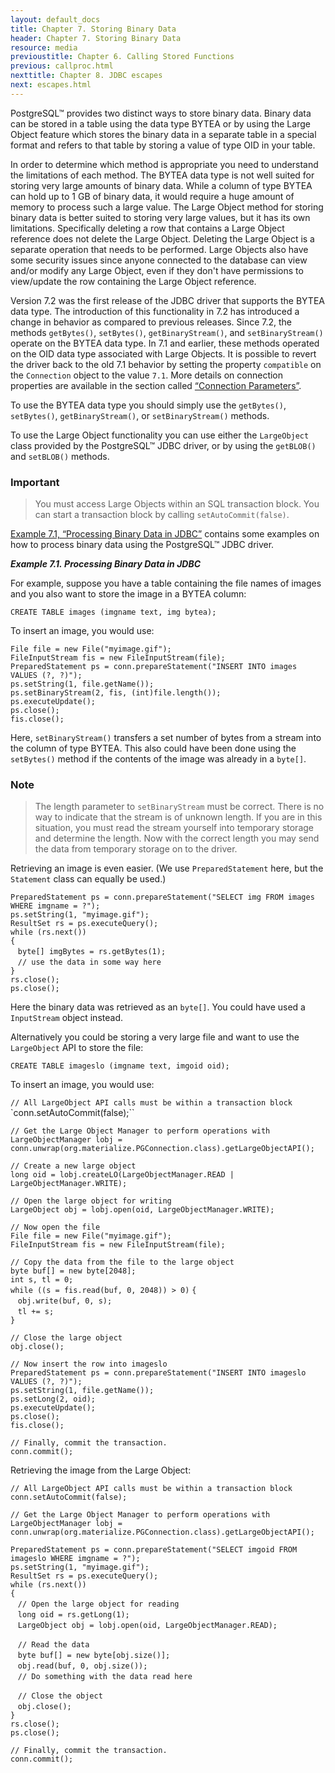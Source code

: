 ```yaml
---
layout: default_docs
title: Chapter 7. Storing Binary Data
header: Chapter 7. Storing Binary Data
resource: media
previoustitle: Chapter 6. Calling Stored Functions
previous: callproc.html
nexttitle: Chapter 8. JDBC escapes
next: escapes.html
---
```


PostgreSQL™ provides two distinct ways to store binary data.  Binary data can be
stored in a table using the data type BYTEA or by using the Large Object feature
which stores the binary data in a separate table in a special format and refers
to that table by storing a value of type OID in your table.

In order to determine which method is appropriate you need to understand the
limitations of each method. The BYTEA data type is not well suited for storing
very large amounts of binary data. While a column of type BYTEA can hold up to
1 GB of binary data, it would require a huge amount of memory to process such a
large value. The Large Object method for storing binary data is better suited to
storing very large values, but it has its own limitations.  Specifically deleting
a row that contains a Large Object reference does not delete the Large Object.
Deleting the Large Object is a separate operation that needs to be performed.
Large Objects also have some security issues since anyone connected to the
database can view and/or modify any Large Object, even if they don't have 
permissions to view/update the row containing the Large Object reference.

Version 7.2 was the first release of the JDBC driver that supports the BYTEA
data type. The introduction of this functionality in 7.2 has introduced a change
in behavior as compared to previous releases. Since 7.2, the methods `getBytes()`,
`setBytes()`, `getBinaryStream()`, and `setBinaryStream()` operate on the BYTEA
data type. In 7.1 and earlier, these methods operated on the OID data type
associated with Large Objects. It is possible to revert the driver back to the
old 7.1 behavior by setting the property `compatible` on the `Connection` object
to the value `7.1`. More details on connection properties are available in the
section called [“Connection Parameters”](connect.html#connection-parameters).

To use the BYTEA data type you should simply use the `getBytes()`, `setBytes()`,
`getBinaryStream()`, or `setBinaryStream()` methods.

To use the Large Object functionality you can use either the `LargeObject` class
provided by the PostgreSQL™ JDBC driver, or by using the `getBLOB()` and `setBLOB()`
methods.
 
### Important

> You must access Large Objects within an SQL transaction block.  You can start a
transaction block by calling `setAutoCommit(false)`.

[Example 7.1, “Processing Binary Data in JDBC”](binary-data.html#binary-data-example)
contains some examples on how to process binary data using the PostgreSQL™ JDBC
driver.

<a name="binary-data-example"></a>
***Example 7.1. Processing Binary Data in JDBC***

For example, suppose you have a table containing the file names of images and you
also want to store the image in a BYTEA column:

`CREATE TABLE images (imgname text, img bytea);`

To insert an image, you would use:

`File file = new File("myimage.gif");`  
`FileInputStream fis = new FileInputStream(file);`  
`PreparedStatement ps = conn.prepareStatement("INSERT INTO images VALUES (?, ?)");`  
`ps.setString(1, file.getName());`  
`ps.setBinaryStream(2, fis, (int)file.length());`  
`ps.executeUpdate();`  
`ps.close();`  
`fis.close();`

Here, `setBinaryStream()` transfers a set number of bytes from a stream into the
column of type BYTEA. This also could have been done using the `setBytes()` method
if the contents of the image was already in a `byte[]`. 

### Note

> The length parameter to `setBinaryStream` must be correct. There is no way to
indicate that the stream is of unknown length. If you are in this situation, you
must read the stream yourself into temporary storage and determine the length.
Now with the correct length you may send the data from temporary storage on to
the driver.

Retrieving an image is even easier. (We use `PreparedStatement` here, but the
`Statement` class can equally be used.)

`PreparedStatement ps = conn.prepareStatement("SELECT img FROM images WHERE imgname = ?");`  
`ps.setString(1, "myimage.gif");`  
`ResultSet rs = ps.executeQuery();`  
`while (rs.next())`  
`{`  
&nbsp;&nbsp;&nbsp;`byte[] imgBytes = rs.getBytes(1);`  
&nbsp;&nbsp;&nbsp;`// use the data in some way here`  
`}`  
`rs.close();`  
`ps.close();`

Here the binary data was retrieved as an `byte[]`.  You could have used a
`InputStream` object instead.

Alternatively you could be storing a very large file and want to use the
`LargeObject` API to store the file:

`CREATE TABLE imageslo (imgname text, imgoid oid);`

To insert an image, you would use:


`// All LargeObject API calls must be within a transaction block`  
`conn.setAutoCommit(false);``<br />

`// Get the Large Object Manager to perform operations with`  
`LargeObjectManager lobj = conn.unwrap(org.materialize.PGConnection.class).getLargeObjectAPI();`<br />

`// Create a new large object`  
`long oid = lobj.createLO(LargeObjectManager.READ | LargeObjectManager.WRITE);`<br />

`// Open the large object for writing`  
`LargeObject obj = lobj.open(oid, LargeObjectManager.WRITE);`<br />

`// Now open the file`  
`File file = new File("myimage.gif");`  
`FileInputStream fis = new FileInputStream(file);`<br />

`// Copy the data from the file to the large object`  
`byte buf[] = new byte[2048];`  
`int s, tl = 0;`  
`while ((s = fis.read(buf, 0, 2048)) > 0)`
`{`  
&nbsp;&nbsp;&nbsp;`obj.write(buf, 0, s);`  
&nbsp;&nbsp;&nbsp;`tl += s;`  
`}`<br />

`// Close the large object`  
`obj.close();`<br />

`// Now insert the row into imageslo`  
`PreparedStatement ps = conn.prepareStatement("INSERT INTO imageslo VALUES (?, ?)");`  
`ps.setString(1, file.getName());`  
`ps.setLong(2, oid);`  
`ps.executeUpdate();`  
`ps.close();`  
`fis.close();`<br />

`// Finally, commit the transaction.`  
`conn.commit();`  

Retrieving the image from the Large Object:

`// All LargeObject API calls must be within a transaction block`  
`conn.setAutoCommit(false);`<br />

`// Get the Large Object Manager to perform operations with`  
`LargeObjectManager lobj = conn.unwrap(org.materialize.PGConnection.class).getLargeObjectAPI();`<br />

`PreparedStatement ps = conn.prepareStatement("SELECT imgoid FROM imageslo WHERE imgname = ?");`  
`ps.setString(1, "myimage.gif");`  
`ResultSet rs = ps.executeQuery();`  
`while (rs.next())`  
`{`  
&nbsp;&nbsp;&nbsp;`// Open the large object for reading`  
&nbsp;&nbsp;&nbsp;`long oid = rs.getLong(1);`  
&nbsp;&nbsp;&nbsp;`LargeObject obj = lobj.open(oid, LargeObjectManager.READ);`<br />

&nbsp;&nbsp;&nbsp;`// Read the data`  
&nbsp;&nbsp;&nbsp;`byte buf[] = new byte[obj.size()];`  
&nbsp;&nbsp;&nbsp;`obj.read(buf, 0, obj.size());`  
&nbsp;&nbsp;&nbsp;`// Do something with the data read here`<br />

&nbsp;&nbsp;&nbsp;`// Close the object`  
&nbsp;&nbsp;&nbsp;`obj.close();`  
`}`  
`rs.close();`  
`ps.close();`<br />

`// Finally, commit the transaction.`  
`conn.commit();`

